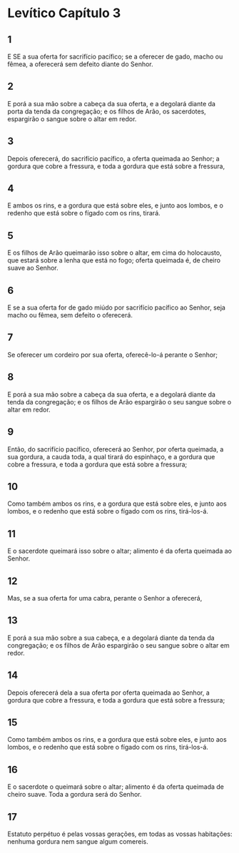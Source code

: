 # Levítico Capítulo 3

## 1
E SE a sua oferta for sacrifício pacífico; se a oferecer de gado, macho ou fêmea, a oferecerá sem defeito diante do Senhor.

## 2
E porá a sua mão sobre a cabeça da sua oferta, e a degolará diante da porta da tenda da congregação; e os filhos de Arão, os sacerdotes, espargirão o sangue sobre o altar em redor.

## 3
Depois oferecerá, do sacrifício pacífico, a oferta queimada ao Senhor; a gordura que cobre a fressura, e toda a gordura que está sobre a fressura,

## 4
E ambos os rins, e a gordura que está sobre eles, e junto aos lombos, e o redenho que está sobre o fígado com os rins, tirará.

## 5
E os filhos de Arão queimarão isso sobre o altar, em cima do holocausto, que estará sobre a lenha que está no fogo; oferta queimada é, de cheiro suave ao Senhor.

## 6
E se a sua oferta for de gado miúdo por sacrifício pacífico ao Senhor, seja macho ou fêmea, sem defeito o oferecerá.

## 7
Se oferecer um cordeiro por sua oferta, oferecê-lo-á perante o Senhor;

## 8
E porá a sua mão sobre a cabeça da sua oferta, e a degolará diante da tenda da congregação; e os filhos de Arão espargirão o seu sangue sobre o altar em redor.

## 9
Então, do sacrifício pacífico, oferecerá ao Senhor, por oferta queimada, a sua gordura, a cauda toda, a qual tirará do espinhaço, e a gordura que cobre a fressura, e toda a gordura que está sobre a fressura;

## 10
Como também ambos os rins, e a gordura que está sobre eles, e junto aos lombos, e o redenho que está sobre o fígado com os rins, tirá-los-á.

## 11
E o sacerdote queimará isso sobre o altar; alimento é da oferta queimada ao Senhor.

## 12
Mas, se a sua oferta for uma cabra, perante o Senhor a oferecerá,

## 13
E porá a sua mão sobre a sua cabeça, e a degolará diante da tenda da congregação; e os filhos de Arão espargirão o seu sangue sobre o altar em redor.

## 14
Depois oferecerá dela a sua oferta por oferta queimada ao Senhor, a gordura que cobre a fressura, e toda a gordura que está sobre a fressura;

## 15
Como também ambos os rins, e a gordura que está sobre eles, e junto aos lombos, e o redenho que está sobre o fígado com os rins, tirá-los-á.

## 16
E o sacerdote o queimará sobre o altar; alimento é da oferta queimada de cheiro suave. Toda a gordura será do Senhor.

## 17
Estatuto perpétuo é pelas vossas gerações, em todas as vossas habitações: nenhuma gordura nem sangue algum comereis.

